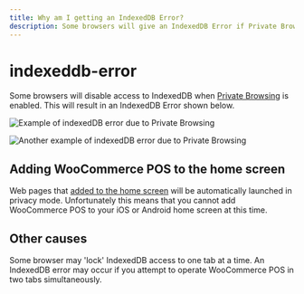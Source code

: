 ```yaml
---
title: Why am I getting an IndexedDB Error?
description: Some browsers will give an IndexedDB Error if Private Browsing is enabled.
---
```


# indexeddb-error

Some browsers will disable access to IndexedDB when [Private Browsing](https://en.wikipedia.org/wiki/Privacy_mode) is enabled. This will result in an IndexedDB Error shown below.

![Example of indexedDB error due to Private Browsing](https://wcpos.com/wp-content/uploads/2016/07/indexedDB-error-e1469516372906.png)

![Another example of indexedDB error due to Private Browsing](https://wcpos.com/wp-content/uploads/2017/01/open-indexeddb-error.png)

## Adding WooCommerce POS to the home screen

Web pages that [added to the home screen](http://www.howtogeek.com/196087/how-to-add-websites-to-the-home-screen-on-any-smartphone-or-tablet/) will be automatically launched in privacy mode. Unfortunately this means that you cannot add WooCommerce POS to your iOS or Android home screen at this time.

## Other causes

Some browser may 'lock' IndexedDB access to one tab at a time. An IndexedDB error may occur if you attempt to operate WooCommerce POS in two tabs simultaneously.

